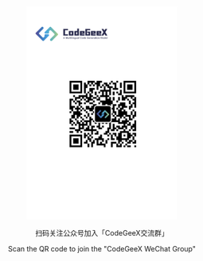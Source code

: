 <div align="center">
<img src=join_wechat.png width="60%"/>

<p> 扫码关注公众号加入「CodeGeeX交流群」 </p>
<p> Scan the QR code to join the "CodeGeeX WeChat Group" </p>
</div>
